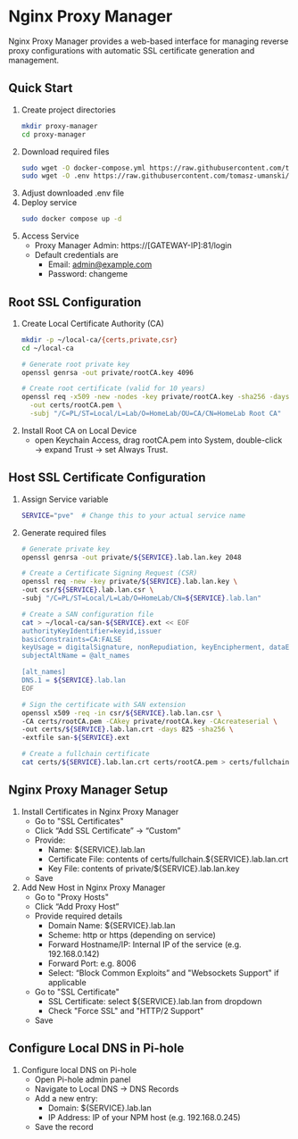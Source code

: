 # Nginx Proxy Manager

Nginx Proxy Manager provides a web-based interface for managing reverse proxy configurations with automatic SSL
certificate generation and management.

## Quick Start

1. Create project directories
    ```bash
    mkdir proxy-manager
    cd proxy-manager
    ```
2. Download required files
    ```bash
    sudo wget -O docker-compose.yml https://raw.githubusercontent.com/tomasz-umanski/home-server/main/vms/gateway/proxy-manager/docker-compose.yml
    sudo wget -O .env https://raw.githubusercontent.com/tomasz-umanski/home-server/main/vms/gateway/proxy-manager/example.env
    ```
3. Adjust downloaded .env file
4. Deploy service
    ```bash
    sudo docker compose up -d
    ```
5. Access Service
    - Proxy Manager Admin: https://[GATEWAY-IP]:81/login
    - Default credentials are
        - Email:    admin@example.com
        - Password: changeme

## Root SSL Configuration

1. Create Local Certificate Authority (CA)
    ```bash
    mkdir -p ~/local-ca/{certs,private,csr}
    cd ~/local-ca
    
    # Generate root private key
    openssl genrsa -out private/rootCA.key 4096
    
    # Create root certificate (valid for 10 years)
    openssl req -x509 -new -nodes -key private/rootCA.key -sha256 -days 3650 \
      -out certs/rootCA.pem \
      -subj "/C=PL/ST=Local/L=Lab/O=HomeLab/OU=CA/CN=HomeLab Root CA"
    ```
2. Install Root CA on Local Device
    - open Keychain Access, drag rootCA.pem into System, double-click → expand Trust → set Always Trust.

## Host SSL Certificate Configuration

1. Assign Service variable
    ```bash
    SERVICE="pve"  # Change this to your actual service name
    ```
2. Generate required files
    ```bash
    # Generate private key
    openssl genrsa -out private/${SERVICE}.lab.lan.key 2048
    
    # Create a Certificate Signing Request (CSR)
    openssl req -new -key private/${SERVICE}.lab.lan.key \
    -out csr/${SERVICE}.lab.lan.csr \
    -subj "/C=PL/ST=Local/L=Lab/O=HomeLab/CN=${SERVICE}.lab.lan"
    
    # Create a SAN configuration file
    cat > ~/local-ca/san-${SERVICE}.ext << EOF
    authorityKeyIdentifier=keyid,issuer
    basicConstraints=CA:FALSE
    keyUsage = digitalSignature, nonRepudiation, keyEncipherment, dataEncipherment
    subjectAltName = @alt_names
    
    [alt_names]
    DNS.1 = ${SERVICE}.lab.lan
    EOF
    
    # Sign the certificate with SAN extension
    openssl x509 -req -in csr/${SERVICE}.lab.lan.csr \
    -CA certs/rootCA.pem -CAkey private/rootCA.key -CAcreateserial \
    -out certs/${SERVICE}.lab.lan.crt -days 825 -sha256 \
    -extfile san-${SERVICE}.ext
    
    # Create a fullchain certificate
    cat certs/${SERVICE}.lab.lan.crt certs/rootCA.pem > certs/fullchain.${SERVICE}.lab.lan.crt
    ```

## Nginx Proxy Manager Setup

1. Install Certificates in Nginx Proxy Manager
    - Go to "SSL Certificates"
    - Click “Add SSL Certificate” → “Custom”
    - Provide:
        - Name: ${SERVICE}.lab.lan
        - Certificate File: contents of certs/fullchain.${SERVICE}.lab.lan.crt
        - Key File: contents of private/${SERVICE}.lab.lan.key
    - Save
2. Add New Host in Nginx Proxy Manager
    - Go to "Proxy Hosts"
    - Click “Add Proxy Host”
    - Provide required details
        - Domain Name: ${SERVICE}.lab.lan
        - Scheme: http or https (depending on service)
        - Forward Hostname/IP: Internal IP of the service (e.g. 192.168.0.142)
        - Forward Port: e.g. 8006
        - Select: “Block Common Exploits” and "Websockets Support" if applicable
    - Go to "SSL Certificate"
        - SSL Certificate: select ${SERVICE}.lab.lan from dropdown
        - Check "Force SSL" and "HTTP/2 Support"
    - Save

## Configure Local DNS in Pi-hole

1. Configure local DNS on Pi-hole
    - Open Pi-hole admin panel
    - Navigate to Local DNS → DNS Records
    - Add a new entry:
        - Domain: ${SERVICE}.lab.lan
        - IP Address: IP of your NPM host (e.g. 192.168.0.245)
    - Save the record
